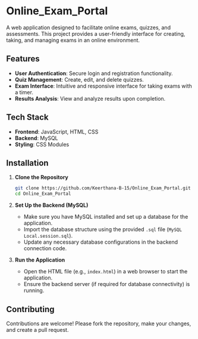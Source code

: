 # Online_Exam_Portal

A web application designed to facilitate online exams, quizzes, and assessments. This project provides a user-friendly interface for creating, taking, and managing exams in an online environment.

## Features

- **User Authentication**: Secure login and registration functionality.
- **Quiz Management**: Create, edit, and delete quizzes.
- **Exam Interface**: Intuitive and responsive interface for taking exams with a timer.
- **Results Analysis**: View and analyze results upon completion.

## Tech Stack

- **Frontend**: JavaScript, HTML, CSS
- **Backend**: MySQL
- **Styling**: CSS Modules

## Installation

1. **Clone the Repository**
   ```bash
   git clone https://github.com/Keerthana-B-15/Online_Exam_Portal.git
   cd Online_Exam_Portal
   ```

2. **Set Up the Backend (MySQL)**
   - Make sure you have MySQL installed and set up a database for the application.
   - Import the database structure using the provided `.sql` file (`MySQL Local.session.sql`).
   - Update any necessary database configurations in the backend connection code.

3. **Run the Application**
   - Open the HTML file (e.g., `index.html`) in a web browser to start the application.
   - Ensure the backend server (if required for database connectivity) is running.

## Contributing
Contributions are welcome! Please fork the repository, make your changes, and create a pull request.

